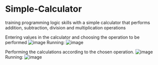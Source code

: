 # Simple-Calculator
training programming logic skills with a simple calculator that performs addition, subtraction, division and multiplication operations

Entering values in the calculator and choosing the operation to be performed
![image](https://github.com/iAlesynxs/Simple-Calculator/assets/121182276/693c2936-819e-4b9a-92a7-fa72fcc9ba8d)
Running:
![image](https://github.com/iAlesynxs/Simple-Calculator/assets/121182276/c70a83a9-271d-4318-b289-41ecd0aeae01)


Performing the calculations according to the chosen operation. 
![image](https://github.com/iAlesynxs/Simple-Calculator/assets/121182276/4312a4dc-fe4d-41b9-a2cf-0c4c6b314526)
Running:
![image](https://github.com/iAlesynxs/Simple-Calculator/assets/121182276/9ae5a402-cbad-4527-b0bb-5a166f3ceccd)

